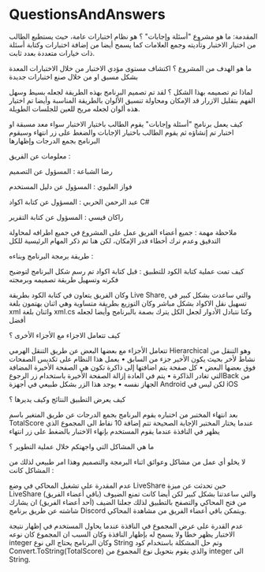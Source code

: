 # QuestionsAndAnswers

المقدمة:
ما هو مشروع "أسئلة وإجابات" ؟
هو نظام اختبارات عامة، حيث يستطيع الطالب من اختيار الاختبار وتأديته وجمع العلامات
كما يسمح أيضا من إضافة اختبارات وكتابة أسئلة ذات خيارات متعددة بعدد ثابت.

ما هو الهدف من المشروع ؟
اكتشاف مستوى مؤدي الاختبار من خلال الاختبارات المعدة بشكل مسبق او من خلال صنع اختبارات جديدة

لماذا تم تصميمه بهذا الشكل ؟
لقد تم تصميم البرنامج بهذه الطريقة لجعله بسيط وسهل الفهم بتقليل الازرار قد الإمكان ومحاولة تنسيق الألوان بالطريقة المناسبة
وأيضا تم اختيار هذه ألوان لجعله مريح للعين للجلسات الطويلة.

كيف يعمل برنامج "أسئلة وإجابات"
يقوم الطالب باختيار الاختبار سواء معد مسبقة او اختبار تم إنشاؤه ثم يقوم الطالب باختيار الإجابات والضغط على زر انتهاء وسيقوم البرنامج بجمع الدرجات وإظهارها

معلومات عن الفريق :


رضا الشباعة        : المسؤول عن التصميم

فواز العليوي        : المسؤول عن دليل المستخدم

عبد الرحمن الحربي : المسؤول عن كتابة اكواد C#

راكان قيسي         : المسؤول عن كتابة التقرير

ملاحظة مهمة       : جميع أعضاء الفريق عمل على المشروع في جميع اطرافه لمحاولة التدقيق وعدم ترك أخطاء قدر الإمكان، لكن هنا تم ذكر المهام الرئيسية للكل 


طريقة برمجة البرنامج وبناءه :

كيف تمت عملية كتابة الكود للتطبيق :
قبل كتابة اكواد تم رسم شكل البرنامج لتوضيح فكرته وتسهيل طريقة تصميمه وبرمجته

وكان الفريق يتعاون في كتابة الكود بطريقة Live Share, والتي ساعدت بشكل كبير في تسهيل نقل الاكواد بشكل مباشر
وكان التوزيع بطريقة متساوية وهي اثنان يهتمون بلغة xml واثنان بلغة xml.cs وكنا نتبادل الأدوار لجعل الكل يترك بصمة بالبرنامج وأيضا لجعله أفضل

كيف تتعامل الاجزاء مع الأجزاء الأخرى ؟

تتعامل الأجزاء مع بعضها البعض عن طريق التنقل الهرمي Hierarchical 
وهو التنقل من نشاط لأخر بحيث يكون الأخير جزء من السابق
•	يعمل هذا النظام على تكديس الصفحات فوق بعضها البعض
•	كل صفحة يتم اضافتها إلى ذاكرة تكون هي الصفحة الأخيرة المضافة التي تغادر الذاكرة
•	يتم في العادة إزالة الصفحة الأخيرة باستخدام زر الرجوعBack من الجهاز نفسه
•	يوجد هذا الزر بشكل طبيعي في أجهزة Android لكن ليس في iOS

كيف يعرض التطبيق النتائج وكيف يديرها ؟

بعد انتهاء المختبر من اختباره يقوم البرنامج بجمع الدرجات عن طريق المتغير باسم TotalScore عندما يختار المختبر الإجابة الصحيحة تتم إضافة 10 نقاط الى المجموع الذي يظهر في النافذة عندما يقوم المستخدم بإنهاء الاختبار بالضغط على زر انتهاء

ما هي المشاكل التي واجهتكم خلال عملية التطوير ؟

لا يخلو أي عمل من مشاكل وعوائق اثناء البرمجة والتصميم وهذا امر طبيعي
لذلك من المشاكل كانت :

عدم المقدرة على تشغيل المحاكي في وضع LiveShare
حين تحدثت عن ميزة LiveShare والتي ساعدتنا بشكل كبير لكن أيضا كانت تمنع الضيوف (باقي أعضاء الفريق) من فتح المحاكي والتصفح بالتطبيق
لذلك جعلنا الضيف (أحد أعضاء الفريق) ان يشارك شاشته عن طريق برنامج Discord ويتمكن باقي أعضاء الفريق من مشاهدة المحاكي.

عدم القدرة على عرض المجموع في النافذة
عندما يحاول المستخدم في إظهار نتيجة الاختبار يظهر خطا ولا يسمح له بإظهار النافذة
وكان السبب ان المجموع كان نوعه integer وكان البرنامج يحتاج الى نوع String 
وتم حل المشكلة باستخدام كود Convert.ToString(TotalScore)
   والذي يقوم بتحويل نوع المجموع من integer الى String.


